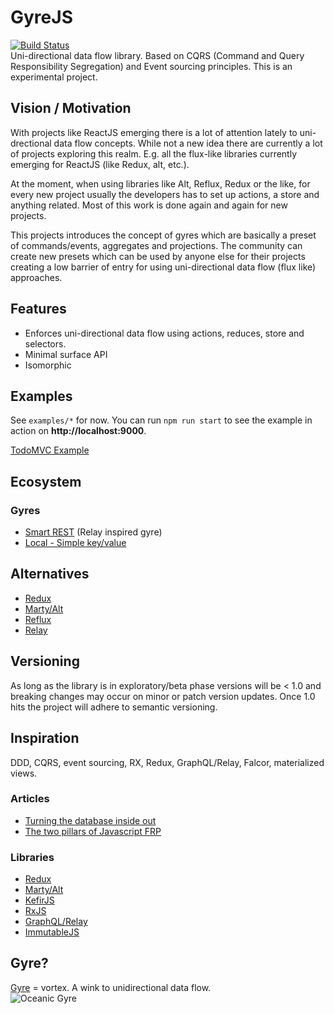 # GyreJS
[![Build Status](https://travis-ci.org/WRidder/GyreJS.svg)](https://travis-ci.org/WRidder/GyreJS)  
Uni-directional data flow library. Based on CQRS (Command and Query Responsibility Segregation) and Event sourcing principles. 
This is an experimental project.

## Vision / Motivation
With projects like ReactJS emerging there is a lot of attention lately to uni-drectional data flow concepts.
While not a new idea there are currently a lot of projects exploring this realm. E.g. all the flux-like libraries currently
emerging for ReactJS (like Redux, alt, etc.). 

At the moment, when using libraries like Alt, Reflux, Redux or the like, for every new project usually the developers has to set up
actions, a store and anything related. Most of this work is done again and again for new projects.

This projects introduces the concept of gyres which are basically a preset of commands/events, aggregates and projections. 
The community can create new presets which can be used by anyone else for their projects creating a low barrier of entry for using 
uni-directional data flow (flux like) approaches.

## Features
- Enforces uni-directional data flow using actions, reduces, store and selectors.
- Minimal surface API
- Isomorphic

## Examples
See `examples/*` for now. You can run `npm run start` to see the example in action on **http://localhost:9000**.

[TodoMVC Example](https://github.com/WRidder/todomvc-gyrejs)

## Ecosystem
### Gyres
- [Smart REST](https://github.com/WRidder/gyrejs-smartrestgyre) (Relay inspired gyre)
- [Local - Simple key/value](https://github.com/WRidder/gyrejs-localgyre)

## Alternatives
- [Redux](http://redux.org)
- [Marty/Alt](http://alt.js.org)
- [Reflux](https://github.com/reflux/refluxjs)
- [Relay](https://facebook.github.io/relay/)

## Versioning
As long as the library is in exploratory/beta phase versions will be < 1.0 and breaking changes may occur on minor or patch version updates.
Once 1.0 hits the project will adhere to semantic versioning.

## Inspiration
DDD, CQRS, event sourcing, RX, Redux, GraphQL/Relay, Falcor, materialized views.

### Articles
- [Turning the database inside out](http://blog.confluent.io/2015/03/04/turning-the-database-inside-out-with-apache-samza/)
- [The two pillars of Javascript FRP](https://medium.com/javascript-scene/the-two-pillars-of-javascript-pt-2-functional-programming-a63aa53a41a4)

### Libraries
- [Redux](http://redux.org)
- [Marty/Alt](http://alt.js.org)
- [KefirJS](http://www.kefirjs.org)
- [RxJS](https://github.com/Reactive-Extensions/RxJS)
- [GraphQL/Relay](https://gist.github.com/wincent/598fa75e22bdfa44cf47)
- [ImmutableJS](https://facebook.github.io/immutable-js/)
 
## Gyre?
[Gyre](https://en.wikipedia.org/wiki/Ocean_gyre) = vortex. A wink to unidirectional data flow.  
![Oceanic Gyre](https://upload.wikimedia.org/wikipedia/commons/8/8a/Oceanic_gyres.png)
